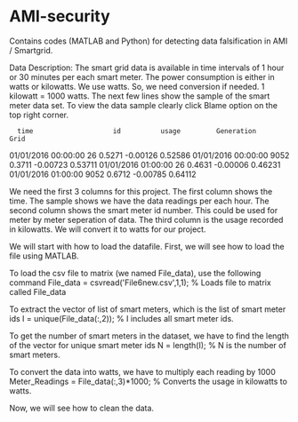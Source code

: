 # AMI-security
Contains codes (MATLAB and Python) for detecting data falsification in AMI / Smartgrid.

Data Description:
  The smart grid data is available in time intervals of 1 hour or 30 minutes per each smart meter.
  The power consumption is either in watts or kilowatts. We use watts. So, we need conversion if needed. 1 kilowatt = 1000 watts.
  The next few lines show the sample of the smart meter data set. To view the data sample clearly click Blame option on the top right corner.
  
      time                    id          usage         Generation          Grid
  01/01/2016 00:00:00         26          0.5271        -0.00126            0.52586
  01/01/2016 00:00:00         9052        0.3711        -0.00723            0.53711
  01/01/2016 01:00:00         26          0.4631        -0.00006            0.46231
  01/01/2016 01:00:00         9052        0.6712        -0.00785            0.64112

We need the first 3 columns for this project. 
The first column shows the time. The sample shows we have the data readings per each hour.
The second column shows the smart meter id number. This could be used for meter by meter seperation of data.
The third column is the usage recorded in kilowatts. We will convert it to watts for our project.

We will start with how to load the datafile. First, we will see how to load the file using MATLAB.

To load the csv file to matrix (we named File_data), use the following command
File_data = csvread('File6new.csv',1,1);                                      % Loads file to matrix called File_data

To extract the vector of list of smart meters, which is the list of smart meter ids
I = unique(File_data(:,2));                                                   % I includes all smart meter ids.

To get the number of smart meters in the dataset, we have to find the length of the vector for unique smart meter ids
N = length(I);                                                                % N is the number of smart meters.

To convert the data into watts, we have to multiply each reading by 1000
Meter_Readings = File_data(:,3)*1000;                                         % Converts the usage in kilowatts to watts.

Now, we will see how to clean the data.

